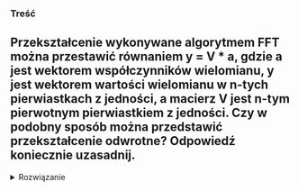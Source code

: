 ### Treść

Przekształcenie wykonywane algorytmem FFT można przestawić równaniem y = V * a, gdzie a jest wektorem współczynników wielomianu, y jest wektorem wartości wielomianu w n-tych pierwiastkach z jedności, a macierz V jest n-tym pierwotnym pierwiastkiem z jedności. Czy w podobny sposób można przedstawić przekształcenie odwrotne? Odpowiedź koniecznie uzasadnij.
------
<details><summary>Rozwiązanie</summary>
<p>
  
  Tak
  
  $y = V \cdot a$
  
  $V^{-1} \cdot y = a$
  
  Możemy odwrócić przekształcenie, ponieważ macierz V nie jest osobliwa.
  Nie jest osobliwa, ponieważ, żaden pierwiastek pierwotny z jedności nie jest zerowy oraz dlatego, że żadne wiersze i kolumny się nie powtarzają. Gdyby się powtarzały to V byłoby źle skonstruowane już wcześniej.
  Disclaimer - Za taką odpowiedź dostałem 0.9p

